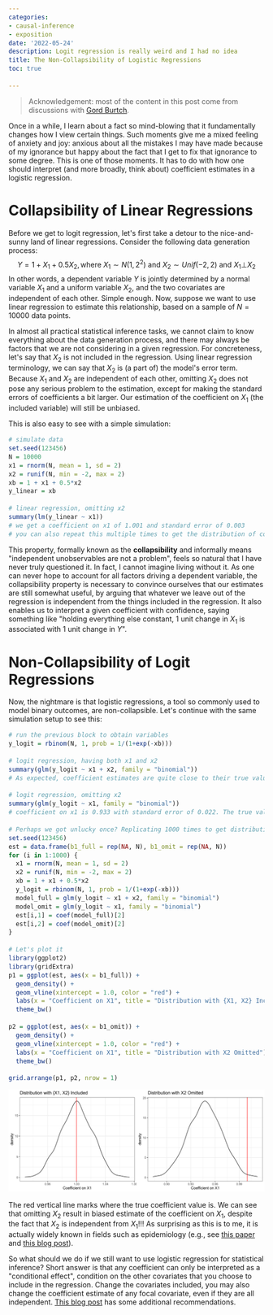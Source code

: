 ```yaml
---
categories:
- causal-inference
- exposition
date: '2022-05-24'
description: Logit regression is really weird and I had no idea
title: The Non-Collapsibility of Logistic Regressions
toc: true

---
```


> Acknowledgement: most of the content in this post come from discussions with [Gord Burtch](https://gburtch.github.io/).

Once in a while, I learn about a fact so mind-blowing that it fundamentally changes how I view certain things. Such moments give me a mixed feeling of anxiety and joy: anxious about all the mistakes I may have made because of my ignorance but happy about the fact that I get to fix that ignorance to some degree. This is one of those moments. It has to do with how one should interpret (and more broadly, think about) coefficient estimates in a logistic regression.

# Collapsibility of Linear Regressions

Before we get to logit regression, let's first take a detour to the nice-and-sunny land of linear regressions. Consider the following data generation process:
$$
Y=1+X_1+0.5X_2, \text{where } X_1 \sim N(1,2^2) \text{ and } X_2 \sim Unif(-2,2) \text{ and } X_1 \bot X_2
$$
In other words, a dependent variable $Y$ is jointly determined by a normal variable $X_1$ and a uniform variable $X_2$, and the two covariates are independent of each other. Simple enough. Now, suppose we want to use linear regression to estimate this relationship, based on a sample of $N=10000$ data points.

In almost all practical statistical inference tasks, we cannot claim to know everything about the data generation process, and there may always be factors that we are not considering in a given regression. For concreteness, let's say that $X_2$ is not included in the regression. Using linear regression terminology, we can say that $X_2$ is (a part of) the model's error term. Because $X_1$ and $X_2$ are independent of each other, omitting $X_2$ does not pose any serious problem to the estimation, except for making the standard errors of coefficients a bit larger. Our estimation of the coefficient on $X_1$ (the included variable) will still be unbiased.

This is also easy to see with a simple simulation:

```R
# simulate data
set.seed(123456)
N = 10000
x1 = rnorm(N, mean = 1, sd = 2)
x2 = runif(N, min = -2, max = 2)
xb = 1 + x1 + 0.5*x2
y_linear = xb

# linear regression, omitting x2
summary(lm(y_linear ~ x1))
# we get a coefficient on x1 of 1.001 and standard error of 0.003
# you can also repeat this multiple times to get the distribution of coefficient and see that it's unbiased.
```

This property, formally known as the **collapsibility** and informally means "independent unobservables are not a problem", feels so natural that I have never truly questioned it. In fact, I cannot imagine living without it. As one can never hope to account for all factors driving a dependent variable, the collapsibility property is necessary to convince ourselves that our estimates are still somewhat useful, by arguing that whatever we leave out of the regression is independent from the things included in the regression. It also enables us to interpret a given coefficient with confidence, saying something like "holding everything else constant, 1 unit change in $X_1$ is associated with 1 unit change in $Y$".

# Non-Collapsibility of Logit Regressions 

Now, the nightmare is that logistic regressions, a tool so commonly used to model binary outcomes, are non-collapsible. Let's continue with the same simulation setup to see this:

```R
# run the previous block to obtain variables
y_logit = rbinom(N, 1, prob = 1/(1+exp(-xb)))

# logit regression, having both x1 and x2
summary(glm(y_logit ~ x1 + x2, family = "binomial"))
# As expected, coefficient estimates are quite close to their true values. After all, we are running the regression with the true data-generation process

# logit regression, omitting x2
summary(glm(y_logit ~ x1, family = "binomial"))
# coefficient on x1 is 0.933 with standard error of 0.022. The true value (1.0) is more than 3 SDs away...

# Perhaps we got unlucky once? Replicating 1000 times to get distribution
set.seed(123456)
est = data.frame(b1_full = rep(NA, N), b1_omit = rep(NA, N))
for (i in 1:1000) {
  x1 = rnorm(N, mean = 1, sd = 2)
  x2 = runif(N, min = -2, max = 2)
  xb = 1 + x1 + 0.5*x2
  y_logit = rbinom(N, 1, prob = 1/(1+exp(-xb)))
  model_full = glm(y_logit ~ x1 + x2, family = "binomial")
  model_omit = glm(y_logit ~ x1, family = "binomial")
  est[i,1] = coef(model_full)[2]
  est[i,2] = coef(model_omit)[2]
}

# Let's plot it
library(ggplot2)
library(gridExtra)
p1 = ggplot(est, aes(x = b1_full)) + 
  geom_density() + 
  geom_vline(xintercept = 1.0, color = "red") + 
  labs(x = "Coefficient on X1", title = "Distribution with {X1, X2} Included") + 
  theme_bw()

p2 = ggplot(est, aes(x = b1_omit)) + 
  geom_density() + 
  geom_vline(xintercept = 1.0, color = "red") + 
  labs(x = "Coefficient on X1", title = "Distribution with X2 Omitted") + 
  theme_bw()

grid.arrange(p1, p2, nrow = 1)
```

<img src="estimates.svg" alt="Estimates" />

The red vertical line marks where the true coefficient value is. We can see that omitting $X_2$ result in biased estimate of the coefficient on $X_1$, despite the fact that $X_2$ is independent from $X_1$!!! As surprising as this is to me, it is actually widely known in fields such as epidemiology (e.g., see [this paper](https://academic.oup.com/aje/article/190/5/697/6030882) and [this blog post](http://jakewestfall.org/blog/index.php/2018/03/12/logistic-regression-is-not-fucked/)). 

So what should we do if we still want to use logistic regression for statistical inference? Short answer is that any coefficient can only be interpreted as a "conditional effect", condition on the other covariates that you choose to include in the regression. Change the covariates included, you may also change the coefficient estimate of any focal covariate, even if they are all independent. [This blog post](http://jakewestfall.org/blog/index.php/2018/03/12/logistic-regression-is-not-fucked/) has some additional recommendations.

